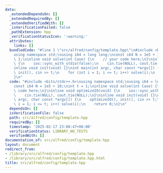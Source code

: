 ```yaml
---
data:
  _extendedDependsOn: []
  _extendedRequiredBy: []
  _extendedVerifiedWith: []
  _isVerificationFailed: false
  _pathExtension: hpp
  _verificationStatusIcon: ':warning:'
  attributes:
    links: []
  bundledCode: "#line 1 \"src/alfred/config/template.hpp\"\n#include <bits/stdc++.h>\n\
    using namespace std;\nusing i64 = long long;\nconst i64 N = 1e5 + 10;\nint t =\
    \ 1;\ninline void solve(int Case) {\n    // your code here;\n}\ninline void optimizeIO(void)\
    \ {\n    ios::sync_with_stdio(false);\n    cin.tie(NULL), cout.tie(NULL);\n}\n\
    inline void init(void) {}\nint main(int argc, char const *argv[]) {\n    optimizeIO(),\
    \ init(), cin >> t;\n    for (int i = 1; i <= t; i++) solve(i);\n    return 0;\n\
    }\n"
  code: "#include <bits/stdc++.h>\nusing namespace std;\nusing i64 = long long;\n\
    const i64 N = 1e5 + 10;\nint t = 1;\ninline void solve(int Case) {\n    // your\
    \ code here;\n}\ninline void optimizeIO(void) {\n    ios::sync_with_stdio(false);\n\
    \    cin.tie(NULL), cout.tie(NULL);\n}\ninline void init(void) {}\nint main(int\
    \ argc, char const *argv[]) {\n    optimizeIO(), init(), cin >> t;\n    for (int\
    \ i = 1; i <= t; i++) solve(i);\n    return 0;\n}\n"
  dependsOn: []
  isVerificationFile: false
  path: src/alfred/config/template.hpp
  requiredBy: []
  timestamp: '2025-02-17 23:08:47+08:00'
  verificationStatus: LIBRARY_NO_TESTS
  verifiedWith: []
documentation_of: src/alfred/config/template.hpp
layout: document
redirect_from:
- /library/src/alfred/config/template.hpp
- /library/src/alfred/config/template.hpp.html
title: src/alfred/config/template.hpp
---
```


